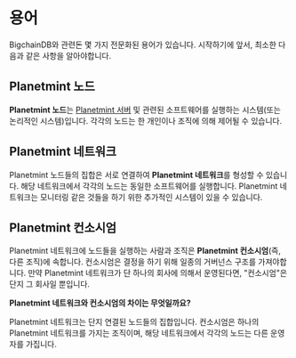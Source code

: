 <!---
Copyright © 2020 Interplanetary Database Association e.V.,
Planetmint and IPDB software contributors.
SPDX-License-Identifier: (Apache-2.0 AND CC-BY-4.0)
Code is Apache-2.0 and docs are CC-BY-4.0
--->

# 용어

BigchainDB와 관련돈 몇 가지 전문화된 용어가 있습니다. 시작하기에 앞서, 최소한 다음과 같은 사항을 알아야합니다. 

## Planetmint 노드

**Planetmint 노드**는 [Planetmint 서버](https://docs.bigchaindb.com/projects/server/en/latest/introduction.html) 및 관련된 소프트웨어를 실행하는 시스템(또는 논리적인 시스템)입니다. 각각의 노드는 한 개인이나 조직에 의해 제어될 수 있습니다.

## Planetmint 네트워크

Planetmint 노드들의 집합은 서로 연결하여 **Planetmint 네트워크**를 형성할 수 있습니다. 해당 네트워크에서 각각의 노드는 동일한 소프트웨어를 실행합니다. Planetmint 네트워크는 모니터링 같은 것들을 하기 위한 추가적인 시스템이 있을 수 있습니다. 

## Planetmint 컨소시엄

Planetmint 네트워크에 노드들을 실행하는 사람과 조직은 **Planetmint 컨소시엄**(즉, 다른 조직)에 속합니다. 컨소시엄은 결정을 하기 위해 일종의 거버넌스 구조를 가져야합니다. 만약 Planetmint 네트워크가 단 하나의 회사에 의해서 운영된다면, "컨소시엄"은 단지 그 회사일 뿐입니다.

**Planetmint 네트워크와 컨소시엄의 차이는 무엇일까요?**

Planetmint 네트워크는 단지 연결된 노드들의 집합입니다. 컨소시엄은 하나의 Planetmint 네트워크를 가지는 조직이며, 해당 네트워크에서 각각의 노드는 다른 운영자를 가집니다. 
